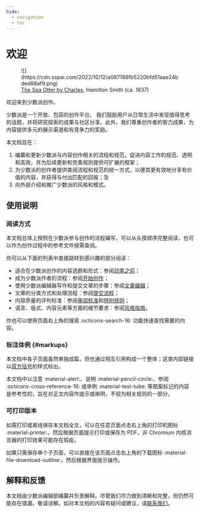 ```yaml
---
hide:
  - navigation
  - toc
---
```


# 欢迎

<figure markdown>
  ![](https://cdn.sspai.com/2022/10/12/a087188fb5220bfd51aae24bded88af9.png)
  <figcaption><u>The Sea Otter by Charles</u>, Hamilton Smith (ca. 1837)</figcaption>
</figure>

欢迎来到少数派创作。

少数派是一个开放、包容的创作平台。
我们鼓励用户从日常生活中发现值得思考的话题，并将研究探索的成果与社区分享。此外，我们尊重创作者的智力成果，为内容提供多元的展示渠道和有竞争力的奖励。

本文档旨在：

1. 编纂和更新少数派与内容创作相关的流程和规范，促进内容工作的规范、透明和高效，并为后续更新和完善规则提供可扩展的框架；
2. 为少数派的创作者提供查阅流程和规范的统一方式，以便其更有效地分享有价值的内容，并获得与付出匹配的回报；及
3. 向外部介绍和推广少数派的风格和模式。

## 使用说明

### 阅读方式

本文档总体上按照在少数派参与创作的流程编写，可以从头按顺序完整阅读，也可以作为创作过程中的参考文件按需查阅。

你可以从下面的列表中直接跳转到感兴趣的部分阅读：

- 适合在少数派创作的内容选题和形式：参阅[动笔之前](/guide/idea)；
- 成为少数派作者的流程：参阅[开始创作](/guide/init)；
- 使用少数派编辑器写作和提交文章的步骤：参阅[文章编辑](/guide/edit)；
- 文章的分类方式和处理流程：参阅[提交流程](/guide/proc)；
- 内容质量的评判标准：参阅[审阅标准](/rules/review)和[特别规则](/rules/special)；
- 语言、版式、内容元素等方面的细节要求：参阅[风格指南](/rules/style)。

你也可以使用页面右上角的搜索 :octicons-search-16: 功能快速查找需要的内容。

### 标注体例 {#markups}

本文档中各子页面虽然单独成篇，但也通过相互引用构成一个整体；这类内部链接以[双方括号](#markups)的样式标出。

本文档中以注意 :material-alert:、说明 :material-pencil-circle:、参阅 :octicons-cross-reference-16: 或举例 :material-test-tube: 等图案标记的内容是参考性的，旨在对正文内容作提示或阐明，不视为相关规则的一部分。

### 可打印版本

如需打印或离线保存本文档全文，可以在任意页面点击右上角的打印机图标 :material-printer:，然后根据页面提示打印或保存为 PDF。非 Chromium 内核浏览器的打印效果可能存在瑕疵。

如果只需保存单个子页面，可以直接在该页面点击右上角的下载图标 :material-file-download-outline:，然后根据界面提示操作。

## 解释和反馈

本文档由少数派编辑部编纂并负责解释。尽管我们尽力做到清晰和完整，但仍然可能存在错漏，敬请谅解。如对本文档的内容有疑问或建议，请[联系我们](/about/contact)。
